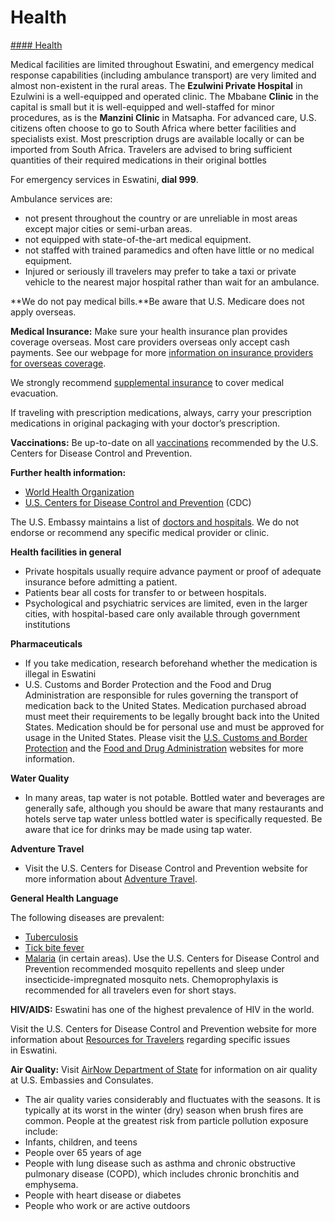 # Health

[#### Health](javascript:void(0); "Health")

Medical facilities are limited throughout Eswatini, and emergency medical response capabilities (including ambulance transport) are very limited and almost non-existent in the rural areas. The **Ezulwini Private Hospital** in Ezulwini is a well-equipped and operated clinic. The Mbabane **Clinic** in the capital is small but it is well-equipped and well-staffed for minor procedures, as is the **Manzini Clinic** in Matsapha. For advanced care, U.S. citizens often choose to go to South Africa where better facilities and specialists exist. Most prescription drugs are available locally or can be imported from South Africa. Travelers are advised to bring sufficient quantities of their required medications in their original bottles

For emergency services in Eswatini, **dial 999**.

Ambulance services are:

* not present throughout the country or are unreliable in most areas except major cities or semi-urban areas.
* not equipped with state-of-the-art medical equipment.
* not staffed with trained paramedics and often have little or no medical equipment.
* Injured or seriously ill travelers may prefer to take a taxi or private vehicle to the nearest major hospital rather than wait for an ambulance.

**We do not pay medical bills.**Be aware that U.S. Medicare does not apply overseas.

**Medical Insurance:** Make sure your health insurance plan provides coverage overseas. Most care providers overseas only accept cash payments. See our webpage for more [information on insurance providers for overseas coverage](https://travel.state.gov/content/travel/en/international-travel/before-you-go/your-health-abroad/insurance-providers-overseas.html).

We strongly recommend [supplemental insurance](https://travel.state.gov/content/travel/en/international-travel/before-you-go/your-health-abroad/insurance-providers-overseas.html) to cover medical evacuation.

If traveling with prescription medications, always, carry your prescription medications in original packaging with your doctor’s prescription.

**Vaccinations:** Be up-to-date on all [vaccinations](https://wwwnc.cdc.gov/travel/destinations/list) recommended by the U.S. Centers for Disease Control and Prevention.

**Further health information:**

* [World Health Organization](https://www.who.int/ith/en/)
* [U.S. Centers for Disease Control and Prevention](https://wwwnc.cdc.gov/travel/) (CDC)

The U.S. Embassy maintains a list of [doctors and hospitals](https://sz.usembassy.gov/medical-assistance-2/). We do not endorse or recommend any specific medical provider or clinic.

**Health facilities in general**

* Private hospitals usually require advance payment or proof of adequate insurance before admitting a patient.
* Patients bear all costs for transfer to or between hospitals.
* Psychological and psychiatric services are limited, even in the larger cities, with hospital-based care only available through government institutions

**Pharmaceuticals**

* If you take medication, research beforehand whether the medication is illegal in Eswatini
* U.S. Customs and Border Protection and the Food and Drug Administration are responsible for rules governing the transport of medication back to the United States. Medication purchased abroad must meet their requirements to be legally brought back into the United States. Medication should be for personal use and must be approved for usage in the United States. Please visit the [U.S. Customs and Border Protection](https://www.cbp.gov/travel/us-citizens/know-before-you-go/prohibited-and-restricted-items "https://www.cbp.gov/travel/us-citizens/know-before-you-go/prohibited-and-restricted-items") and the [Food and Drug Administration](https://www.fda.gov/drugs/resourcesforyou/consumers/buyingusingmedicinesafely/buyingmedicinefromoutsidetheunitedstates/default.htm "https://www.fda.gov/drugs/resourcesforyou/consumers/buyingusingmedicinesafely/buyingmedicinefromoutsidetheunitedstates/default.htm") websites for more information.

**Water Quality**

* In many areas, tap water is not potable. Bottled water and beverages are generally safe, although you should be aware that many restaurants and hotels serve tap water unless bottled water is specifically requested. Be aware that ice for drinks may be made using tap water.

**Adventure Travel**

* Visit the U.S. Centers for Disease Control and Prevention website for more information about [Adventure Travel](https://wwwnc.cdc.gov/travel/page/adventure "https://wwwnc.cdc.gov/travel/page/adventure").

**General Health Language**

The following diseases are prevalent:

* [Tuberculosis](https://www.cdc.gov/tb/default.htm "https://www.cdc.gov/tb/default.htm")
* [Tick bite fever](https://www.cdc.gov/ticks/symptoms.html "https://www.cdc.gov/ticks/symptoms.html")
* [Malaria](https://www.cdc.gov/parasites/malaria/index.html "https://www.cdc.gov/parasites/malaria/index.html") (in certain areas). Use the U.S. Centers for Disease Control and Prevention recommended mosquito repellents and sleep under insecticide-impregnated mosquito nets. Chemoprophylaxis is recommended for all travelers even for short stays.

**HIV/AIDS:** Eswatini has one of the highest prevalence of HIV in the world.

Visit the U.S. Centers for Disease Control and Prevention website for more information about [Resources for Travelers](https://wwwnc.cdc.gov/travel/page/traveler-information-center "https://wwwnc.cdc.gov/travel/page/traveler-information-center") regarding specific issues in Eswatini.

**Air Quality:** Visit [AirNow Department of State](https://www.airnow.gov/index.cfm?action=airnow.global_summary "https://www.airnow.gov/index.cfm?action=airnow.global_summary") for information on air quality at U.S. Embassies and Consulates.

* The air quality varies considerably and fluctuates with the seasons. It is typically at its worst in the winter (dry) season when brush fires are common. People at the greatest risk from particle pollution exposure include:
* Infants, children, and teens
* People over 65 years of age
* People with lung disease such as asthma and chronic obstructive pulmonary disease (COPD), which includes chronic bronchitis and emphysema.
* People with heart disease or diabetes
* People who work or are active outdoors